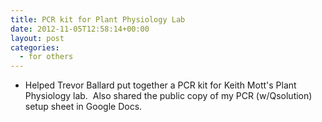```yaml
---
title: PCR kit for Plant Physiology Lab
date: 2012-11-05T12:58:14+00:00
layout: post
categories:
  - for others
---
```

  * Helped Trevor Ballard put together a PCR kit for Keith Mott's Plant Physiology lab.  Also shared the public copy of my PCR (w/Qsolution) setup sheet in Google Docs.
